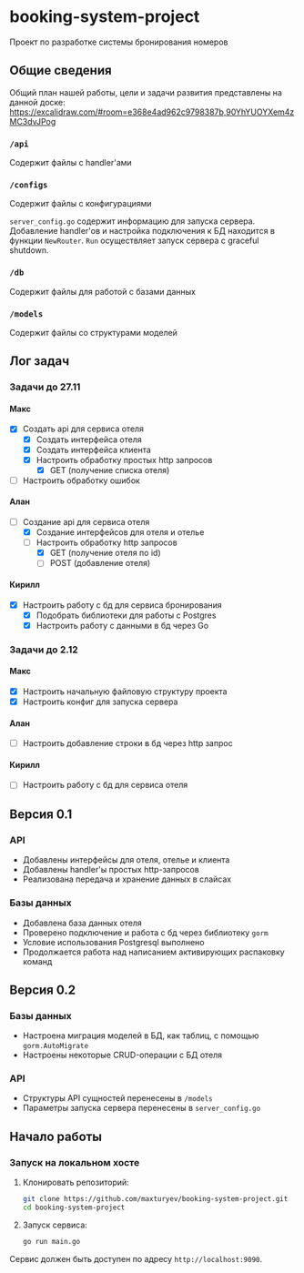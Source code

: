 # booking-system-project

Проект по разработке системы бронирования номеров

## Общие сведения

Общий план нашей работы, цели и задачи развития представлены на данной доске:
https://excalidraw.com/#room=e368e4ad962c9798387b,90YhYUOYXem4zMC3dvJPog

### `/api`
Cодержит файлы с handler'ами

### `/configs`
Cодержит файлы с конфигурациями

`server_config.go` содержит информацию для запуска сервера. Добавление handler'ов и настройка подключения к БД находится в функции `NewRouter`. `Run` осуществляет запуск сервера с graceful shutdown.

### `/db`
Cодержит файлы для работой с базами данных

### `/models`
Cодержит файлы со структурами моделей

## Лог задач

### Задачи до 27.11

#### Макс
- [x] Создать api для сервиса отеля
	- [x] Создать интерфейса отеля
	- [x] Создать интерфейса клиента
	- [x] Настроить обработку простых http запросов
		- [x] GET (получение списка отеля)
- [ ] Настроить обработку ошибок

#### Алан
- [ ] Создание api для сервиса отеля
	- [x] Создание интерфейсов для отеля и отелье
	- [ ] Настроить обработку http запросов
		- [x] GET (получение отеля по id)
		- [ ] POST (добавление отеля)
        
#### Кирилл
- [x] Настроить работу с бд для сервиса бронирования
	- [x] Подобрать библиотеки для работы с Postgres
	- [x] Настроить работу с данными в бд через Go

### Задачи до 2.12

#### Макс
- [x] Настроить начальную файловую структуру проекта
- [x] Настроить конфиг для запуска сервера

#### Алан
- [ ] Настроить добавление строки в бд через http запрос

#### Кирилл
- [ ] Настроить работу с бд для сервиса отеля

## Версия 0.1

### API

- Добавлены интерфейсы для отеля, отелье и клиента
- Добавлены handler'ы простых http-запросов
- Реализована передача и хранение данных в слайсах

### Базы данных

- Добавлена база данных отеля
- Проверено подключение и работа с бд через библиотеку `gorm`
- Условие использования Postgresql выполнено
- Продолжается работа над написанием активирующих распаковку команд

## Версия 0.2

### Базы данных
- Настроена миграция моделей в БД, как таблиц, с помощью `gorm.AutoMigrate`
- Настроены некоторые CRUD-операции с БД отеля

### API

- Структуры API сущностей перенесены в `/models`
- Параметры запуска сервера перенесены в `server_config.go`

## Начало работы

### Запуск на локальном хосте

1. Клонировать репозиторий:

    ```bash
    git clone https://github.com/maxturyev/booking-system-project.git
    cd booking-system-project
    ```
	
2. Запуск сервиса:

    ```bash
    go run main.go
    ```

Сервис должен быть доступен по адресу `http://localhost:9090`.
